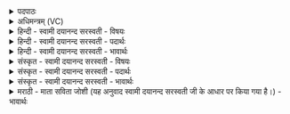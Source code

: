 <details><summary>पदपाठः</summary>

ब्रह्म॑णः। प॒ते॒। त्वम्। अ॒स्य। य॒न्ता। सू॒क्तस्येति॑ सुऽउ॒क्तस्य॑। बो॒धि॒। तन॑यम्। च॒। जि॒न्व। विश्व॑म्। तत्। भ॒द्रम्। यत्। अव॑न्ति। दे॒वाः। बृ॒हत्। व॒दे॒म॒। वि॒दथे॑। सु॒वीरा॒ इति॑ सु॒ऽवीराः॑। ५८।
</details>

<details><summary>अधिमन्त्रम् (VC)</summary>

- ब्रह्मणस्पतिर्देवता
- गृत्समद ऋषिः
- निचृत्त्रिष्टुप्
- धैवतः
</details>

<details><summary>हिन्दी - स्वामी दयानन्द सरस्वती - विषयः</summary>

फिर उसी विषय को अगले मन्त्र में कहा है ॥
</details>

<details><summary>हिन्दी - स्वामी दयानन्द सरस्वती - पदार्थः</summary>

पदार्थान्वयभाषाः -  हे (ब्रह्मणः) ब्रह्माण्ड के (पते) रक्षक ईश्वर ! (देवाः) विद्वान् लोग (विदथे) प्रकट करने योग्य व्यवहार में (यत्) जिसकी (अवन्ति) रक्षा वा उपदेश करते हैं और जिसको (सुवीराः) सुन्दर उत्तम वीर पुरुष हम लोग (बृहत्) बड़ा श्रेष्ठ (वदेम) कहें, उस (अस्य) इस (सूक्तस्य) अच्छे प्रकार कहने योग्य वचन के (त्वम्) आप (यन्ता) नियमकर्त्ता हूजिये (च) और (तनयम्) विद्या का शुद्ध विचार करनेहारे पुत्रवत् प्रियपुरुष को (बोधि) बोध कराइये तथा (तत्) उस (भद्रम्) कल्याणकारी (विश्वम्) सब जीवमात्र को (जिन्व) तृप्त कीजिए ॥५८ ॥
</details>

<details><summary>हिन्दी - स्वामी दयानन्द सरस्वती - भावार्थः</summary>

भावार्थभाषाः -  हे जगदीश्वर ! आप हमारी विद्या और सत्य व्यवहार के नियम करनेवाले हूजिये, हमारे सन्तानों को विद्यायुक्त कीजिये, सब जगत् की यथावत् रक्षा, न्याययुक्त धर्म, उत्तम शिक्षा और परस्पर प्रीति उत्पन्न कीजिये ॥५८ ॥ इस अध्याय में मन का लक्षण, शिक्षा, विद्या की इच्छा, विद्वानों का सङ्ग, कन्याओं का प्रबोध, चेतनता, विद्वानों का लक्षण, रक्षा की प्रार्थना, बल ऐश्वर्य की इच्छा, सोम ओषधि का लक्षण, शुभ कर्म की इच्छा, परमेश्वर और सूर्य्य का वर्णन, अपनी रक्षा, प्रातःकाल का उठना, पुरुषार्थ से ऋद्धि और सिद्धि पाना, ईश्वर के जगत् का रचना, महाराजाओं का वर्णन, अश्वि के गुणों का कथन, अवस्था का बढ़ाना, विद्वान् और प्राणों का लक्षण और ईश्वर का कर्त्तव्य कहा है, इससे इस अध्याय के अर्थ की पूर्व अध्याय में कहे अर्थ के साथ संगति जाननी चाहिये ॥ इति श्रीमत्परमहंसपरिव्राजकाचार्याणां श्रीयुतपरमविदुषां विरजानन्दसरस्वतीस्वामिनां शिष्येण श्रीपरमहंसपरिव्राजकाचार्येण श्रीमद्दयानन्दसरस्वतीस्वामिना विरचिते संस्कृतार्य्यभाषाभ्यां विभूषिते सुप्रमाणयुक्ते यजुर्वेदभाष्ये चतुस्त्रिंशोऽध्यायः समाप्तिमगमत् ॥३४॥
</details>

<details><summary>संस्कृत - स्वामी दयानन्द सरस्वती - विषयः</summary>

पुनस्तमेव विषयमाह ॥
</details>

<details><summary>संस्कृत - स्वामी दयानन्द सरस्वती - पदार्थः</summary>

पदार्थान्वयभाषाः -  हे ब्रह्मणस्पते ! देवा विदथे यदवन्ति, यत् सुवीरा वयं बृहद्वदेम, तस्यास्य सूक्तस्य त्वं यन्ता भव, तनयं च बोधि, तद्भद्रं विश्वं जिन्व ॥५८ ॥
</details>

<details><summary>संस्कृत - स्वामी दयानन्द सरस्वती - भावार्थः</summary>

भावार्थभाषाः -  हे जगदीश्वर ! भवानस्माकं विद्यायाः सत्यस्य व्यवहारस्य च नियन्ता भवत्वस्माकमपत्यानि विद्यावन्ति करोतु। सर्वं जगद् यथावद् रक्षतु सर्वत्र न्याय्यं धर्मं सुशिक्षां परस्परप्रीतिं च जनयत्विति ॥५८ ॥ अस्मिन्नध्याये मनसो लक्षणं, शिक्षा, विद्येच्छा, विद्वत्सङ्गः, कन्याप्रबोधो, विद्वल्लक्षणं, रक्षायाचनं, बलैश्वर्येच्छा, सोमौषधिलक्षणं, शुभेच्छा, परमेश्वरसूर्य्यवर्णनं, स्वरक्षा, प्रातरुत्थानं, पुरुषार्थेनर्द्धिसिद्धिप्रापणमीश्वरस्य जगन्निर्माणं, महाराजवर्णनमश्विगुणकथनमायुर्वर्द्धनं विद्वत्प्राणलक्षणमीश्वरकृत्यं चोक्तमतोऽस्याऽध्यायार्थस्य पूर्वाऽध्यायोक्तार्थेन सह सङ्गतिर्वेद्या ॥
</details>

<details><summary>मराठी - माता सविता जोशी (यह अनुवाद स्वामी दयानन्द सरस्वती जी के आधार पर किया गया है।) - भावार्थः</summary>

भावार्थभाषाः -  हे जगदीश्वरा ! आम्हाला विद्या व सत्य व्यवहाराचे नियम कळू दे. आमच्या संतानांना विद्यायुक्त कर. सर्व जगाचे यथायोग्य रक्षण करून न्याययुक्त धर्म, उत्तम शिक्षण दे व परस्पर प्रेम उत्पन्न कर.
</details>